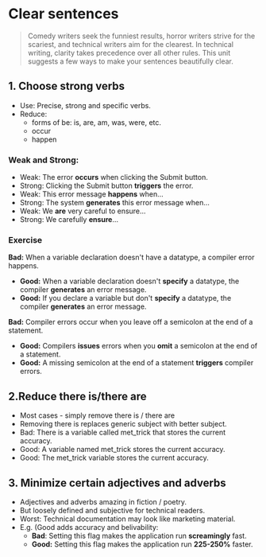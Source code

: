 # Clear sentences

> Comedy writers seek the funniest results, horror writers strive for the scariest, and technical writers aim for the clearest. In technical writing, clarity takes precedence over all other rules. This unit suggests a few ways to make your sentences beautifully clear.

## 1. Choose strong verbs

- Use: Precise, strong and specific verbs.
- Reduce:
  - forms of be: is, are, am, was, were, etc.
  - occur
  - happen

### Weak and Strong:
- Weak: The error **occurs** when clicking the Submit button.
- Strong: Clicking the Submit button **triggers** the error.
- Weak: This error message **happens** when...	
- Strong: The system **generates** this error message when...
- Weak: We **are** very careful to ensure...	
- Strong: We carefully **ensure**...


### Exercise

**Bad:** When a variable declaration doesn't have a datatype, a compiler error happens.
- **Good:** When a variable declaration doesn't **specify** a datatype, the compiler **generates** an error message.
- **Good:** If you declare a variable but don't **specify** a datatype, the compiler **generates** an error message.

**Bad:** Compiler errors occur when you leave off a semicolon at the end of a statement.
- **Good:** Compilers **issues** errors when you **omit** a semicolon at the end of a statement.
- **Good:** A missing semicolon at the end of a statement **triggers** compiler errors. 


## 2.Reduce there is/there are

- Most cases - simply remove there is / there are
- Removing there is replaces generic subject with better subject.
- Bad: There is a variable called met_trick that stores the current accuracy.
- Good: A variable named met_trick stores the current accuracy. 
- Good: The met_trick variable stores the current accuracy.


## 3. Minimize certain adjectives and adverbs 

- Adjectives and adverbs amazing in fiction / poetry.
- But loosely defined and subjective for technical readers.
- Worst: Technical documentation may look like marketing material.
- E.g. (Good adds accuracy and belivability: 
	- **Bad**: Setting this flag makes the application run **screamingly** fast.
	- **Good:** Setting this flag makes the application run **225-250%** faster.

